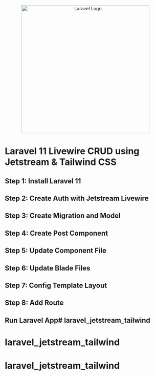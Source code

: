 <p align="center"><a href="https://laravel.com" target="_blank"><img src="https://raw.githubusercontent.com/laravel/art/master/logo-lockup/5%20SVG/2%20CMYK/1%20Full%20Color/laravel-logolockup-cmyk-red.svg" width="400" alt="Laravel Logo"></a></p>

# Laravel 11 Livewire CRUD using Jetstream & Tailwind CSS

## Step 1: Install Laravel 11
## Step 2: Create Auth with Jetstream Livewire
## Step 3: Create Migration and Model
## Step 4: Create Post Component
## Step 5: Update Component File
## Step 6: Update Blade Files
## Step 7: Config Template Layout
## Step 8: Add Route
## Run Laravel App# laravel_jetstream_tailwind
# laravel_jetstream_tailwind
# laravel_jetstream_tailwind
